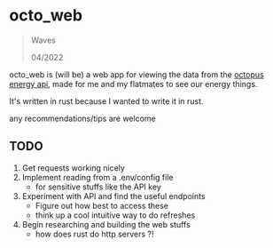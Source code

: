 # octo_web
> Waves
>  
> 04/2022

octo_web is (will be) a web app for viewing the data from the [octopus energy api](https://developer.octopus.energy/docs/api/#), made for me and my flatmates to see our energy things.

It's written in rust because I wanted to write it in rust.

any recommendations/tips are welcome

## TODO

1. Get requests working nicely
1. Implement reading from a .env/config file 
   - for sensitive stuffs like the API key
1. Experiment with API and find the useful endpoints
   - Figure out how best to access these
   - think up a cool intuitive way to do refreshes
1. Begin researching and building the web stuffs
   - how does rust do http servers ?!
